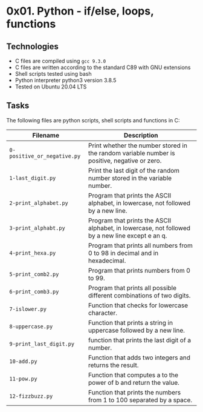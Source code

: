 # 0x01. Python - if/else, loops, functions

## Technologies
* C files are compiled using `gcc 9.3.0`
* C files are written according to the standard C89 with GNU extensions
* Shell scripts tested using bash
* Python interpreter python3 version 3.8.5
* Tested on Ubuntu 20.04 LTS

## Tasks
The following files are python scripts, shell scripts and functions in C:

| Filename | Description |
| -------- | ----------- |
| `0-positive_or_negative.py` | Print whether the number stored in the random variable number is positive, negative or zero. |
| `1-last_digit.py` | Print the last digit of the random number stored in the variable number. |
| `2-print_alphabet.py` | Program that prints the ASCII alphabet, in lowercase, not followed by a new line. |
| `3-print_alphabt.py` | Program that prints the ASCII alphabet, in lowercase, not followed by a new line except e an q. |
| `4-print_hexa.py` | Program that prints all numbers from 0 to 98 in decimal and in hexadecimal. |
| `5-print_comb2.py` | Program that prints numbers from 0 to 99. |
| `6-print_comb3.py` | Program that prints all possible different combinations of two digits. |
| `7-islower.py` | Function that checks for lowercase character. |
| `8-uppercase.py` | Function that prints a string in uppercase followed by a new line. |
| `9-print_last_digit.py` | function that prints the last digit of a number. |
| `10-add.py` | Function that adds two integers and returns the result. |
| `11-pow.py` | Function that computes a to the power of b and return the value. |
| `12-fizzbuzz.py` | Function that prints the numbers from 1 to 100 separated by a space. |
 
